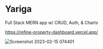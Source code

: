 # Yariga

Full Stack MERN app w/ CRUD, Auth, & Charts

https://refine-property-dashboard.vercel.app/

![Screenshot 2023-02-15 074401](https://user-images.githubusercontent.com/106694506/219030666-f72ff292-cafd-4eba-8fee-668f035a5a66.jpg)
